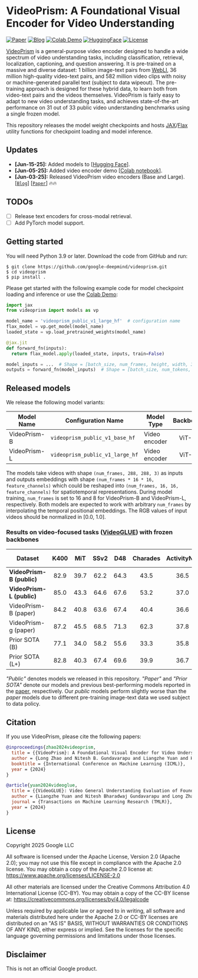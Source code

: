 # VideoPrism: A Foundational Visual Encoder for Video Understanding

[![Paper](https://img.shields.io/badge/arXiv-2402.13217-red.svg)](https://arxiv.org/abs/2402.13217)
[![Blog](https://img.shields.io/badge/Google_Research-Blog-green.svg)](https://research.google/blog/videoprism-a-foundational-visual-encoder-for-video-understanding/)
[![Colab Demo](https://img.shields.io/static/v1?label=Demo&message=Google%20Colab&logo=google&color=orange)](https://colab.research.google.com/github/google-deepmind/videoprism/blob/main/videoprism/colabs/videoprism_video_encoder_demo.ipynb)
[![HuggingFace](https://img.shields.io/badge/%F0%9F%A4%97%20Hugging%20Face-Models-yellow)](https://huggingface.co/collections/google/videoprism-686e823d6070ec6ad9e4b1f2)
[![License](https://img.shields.io/badge/License-Apache%202.0-blue.svg)](https://opensource.org/licenses/Apache-2.0)

[VideoPrism](https://arxiv.org/abs/2402.13217) is a general-purpose video
encoder designed to handle a wide spectrum of video understanding tasks,
including classification, retrieval, localization, captioning, and question
answering. It is pre-trained on a massive and diverse dataset: 1 billion
image-text pairs from [WebLI](https://arxiv.org/abs/2209.06794), 36 million
high-quality video-text pairs, and 582 million video clips with noisy or
machine-generated parallel text (subject to data wipeout). The pre-training
approach is designed for these hybrid data, to learn both from video-text pairs
and the videos themselves. VideoPrism is fairly easy to adapt to new video
understanding tasks, and achieves state-of-the-art performance on 31 out of 33
public video understanding benchmarks using a single frozen model.

This repository releases the model weight checkpoints and hosts [JAX](https://github.com/jax-ml/jax)/[Flax](https://github.com/google/flax) utility
functions for checkpoint loading and model inference.

## Updates

* **[Jun-15-25]:** Added models to [[Hugging Face](https://huggingface.co/collections/google/videoprism-686e823d6070ec6ad9e4b1f2)].
* **[Jun-05-25]:** Added video encoder demo [[Colab notebook](https://colab.research.google.com/github/google-deepmind/videoprism/blob/main/videoprism/colabs/videoprism_video_encoder_demo.ipynb)].
* **[Jun-03-25]:** Released VideoPrism video encoders (Base and Large). [[`Blog`](https://research.google/blog/videoprism-a-foundational-visual-encoder-for-video-understanding/)] [[`Paper`](https://arxiv.org/abs/2402.13217)] :fire::fire:

## TODOs

- [ ] Release text encoders for cross-modal retrieval.
- [ ] Add PyTorch model support.

## Getting started

You will need Python 3.9 or later. Download the code from GitHub and run:

```shell
$ git clone https://github.com/google-deepmind/videoprism.git
$ cd videoprism
$ pip install .
```

Please get started with the following example code for model checkpoint loading
and inference or use the [Colab Demo](https://colab.research.google.com/github/google-deepmind/videoprism/blob/main/videoprism/colabs/videoprism_video_encoder_demo.ipynb):

```python
import jax
from videoprism import models as vp

model_name = 'videoprism_public_v1_large_hf'  # configuration name
flax_model = vp.get_model(model_name)
loaded_state = vp.load_pretrained_weights(model_name)

@jax.jit
def forward_fn(inputs):
  return flax_model.apply(loaded_state, inputs, train=False)

model_inputs = ...  # Shape = [batch_size, num_frames, height, width, 3].
outputs = forward_fn(model_inputs)  # Shape = [batch_size, num_tokens, feature_channels].
```

## Released models

We release the following model variants:

| Model Name | Configuration Name | Model Type | Backbone | #Params | File Size | Checkpoint |
| -------- | -------- | ------- | :-------: | :-------: | :-------: | :-------: |
| VideoPrism-B | `videoprism_public_v1_base_hf`  | Video encoder | ViT-B | 114M | 458MB | [link](https://huggingface.co/google/videoprism-base-f16r288) |
| VideoPrism-L | `videoprism_public_v1_large_hf` | Video encoder | ViT-L | 354M | 1.42GB | [link](https://huggingface.co/google/videoprism-large-f8r288) |

The models take videos with shape `(num_frames, 288, 288, 3)` as inputs and
outputs embeddings with shape `(num_frames * 16 * 16, feature_channels)` which
could be reshaped into `(num_frames, 16, 16, feature_channels)` for
spatiotemporal representations. During model training, `num_frames` is set to 16
and 8 for VideoPrism-B and VideoPrism-L, respectively. Both models are expected
to work with arbitrary `num_frames` by interpolating the temporal positional
embeddings. The RGB values of input videos should be normalized in [0.0, 1.0].

### Results on video-focused tasks ([VideoGLUE](https://arxiv.org/abs/2307.03166)) with frozen backbones

| Dataset | K400 | MiT | SSv2 | D48 | Charades | ActivityNet | AVA | AVA-K |
| -------- | :-------: | :-------: | :-------: | :-------: | :-------: | :-------: | :-------: | :-------: |
| **VideoPrism-B (public)** | 82.9 | 39.7 | 62.2 | 64.3 | 43.5 | 36.5 | 28.3 | 30.8 |
| **VideoPrism-L (public)** | 85.0 | 43.3 | 64.6 | 67.6 | 53.2 | 37.0 | 32.4 | 34.5 |
| VideoPrism-B (paper) | 84.2 | 40.8 | 63.6 | 67.4 | 40.4 | 36.6 | 30.6 | 31.8 |
| VideoPrism-g (paper) | 87.2 | 45.5 | 68.5 | 71.3  | 62.3 | 37.8 | 36.2 | 37.3 |
| Prior SOTA (B) | 77.1 | 34.0 | 58.2 | 55.6 | 33.3 | 35.8 | 21.1 | 25.9 |
| Prior SOTA (L+) | 82.8 | 40.3 | 67.4 | 69.6 | 39.9 | 36.7 | 24.4 | 26.2 |

*"Public"* denotes models we released in this repository. *"Paper"* and
*"Prior SOTA"* denote our models and previous best-performing models reported
in the [paper](https://arxiv.org/abs/2402.13217), respectively. Our *public*
models perform slightly worse than the *paper* models due to different
pre-training image-text data we used subject to data policy.

## Citation

If you use VideoPrism, please cite the following papers:

<!-- disableFinding(SNIPPET_INVALID_LANGUAGE) -->
```bibtex
@inproceedings{zhao2024videoprism,
  title = {{VideoPrism}: A Foundational Visual Encoder for Video Understanding},
  author = {Long Zhao and Nitesh B. Gundavarapu and Liangzhe Yuan and Hao Zhou and Shen Yan and Jennifer J. Sun and Luke Friedman and Rui Qian and Tobias Weyand and Yue Zhao and Rachel Hornung and Florian Schroff and Ming-Hsuan Yang and David A. Ross and Huisheng Wang and Hartwig Adam and Mikhail Sirotenko and Ting Liu and Boqing Gong},
  booktitle = {International Conference on Machine Learning (ICML)},
  year = {2024}
}

@article{yuan2024videoglue,
  title = {{VideoGLUE}: Video General Understanding Evaluation of Foundation Models},
  author = {Liangzhe Yuan and Nitesh Bharadwaj Gundavarapu and Long Zhao and Hao Zhou and Yin Cui and Lu Jiang and Xuan Yang and Menglin Jia and Tobias Weyand and Luke Friedman and Mikhail Sirotenko and Huisheng Wang and Florian Schroff and Hartwig Adam and Ming-Hsuan Yang and Ting Liu and Boqing Gong},
  journal = {Transactions on Machine Learning Research (TMLR)},
  year = {2024}
}
```

## License

Copyright 2025 Google LLC

All software is licensed under the Apache License, Version 2.0 (Apache 2.0);
you may not use this file except in compliance with the Apache 2.0 license. You
may obtain a copy of the Apache 2.0 license at: <https://www.apache.org/licenses/LICENSE-2.0>

All other materials are licensed under the Creative Commons Attribution 4.0 International License (CC-BY). You may obtain a copy of the CC-BY license at: <https://creativecommons.org/licenses/by/4.0/legalcode>

Unless required by applicable law or agreed to in writing, all software and
materials distributed here under the Apache 2.0 or CC-BY licenses are
distributed on an "AS IS" BASIS, WITHOUT WARRANTIES OR CONDITIONS OF ANY KIND,
either express or implied. See the licenses for the specific language governing
permissions and limitations under those licenses.

## Disclaimer

This is not an official Google product.